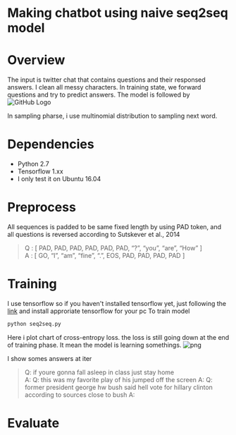 # Making chatbot using naive seq2seq model

# Overview
  The input is twitter chat that contains questions and their responsed answers. I clean all messy characters.
  In training state, we forward questions and try to predict answers. The model is followed by
  ![GitHub Logo](http://suriyadeepan.github.io/img/seq2seq/seq2seq2.png)

  In sampling pharse, i use multinomial distribution to sampling next word.

# Dependencies
  * Python 2.7
  * Tensorflow 1.xx
  * I only test it on Ubuntu 16.04
# Preprocess
  All sequences is padded to be same fixed length by using PAD token, and all questions is reversed according to Sutskever et al., 2014  
  > Q : [ PAD, PAD, PAD, PAD, PAD, PAD, “?”, “you”, “are”, “How” ]  
  > A : [ GO, “I”, “am”, “fine”, “.”, EOS, PAD, PAD, PAD, PAD ]
# Training
  I use tensorflow so if you haven't installed tensorflow yet, just following the [link](https://www.tensorflow.org/install/) and install approriate tensorflow for your pc
  To train model 
```python
python seq2seq.py
```
  Here i plot chart of cross-entropy loss. the loss is still going down at the end of training phase. It mean the model is learning somethings.
  ![png](https://github.com/pbcquoc/pbcquoc.github.io/blob/master/media/img/seq2seq/training_phrase.png)

  I show somes answers at iter
  > Q: if youre gonna fall asleep in class just stay home  
  > A: 
  > Q: this was my favorite play of his jumped off the screen
  > A:
  > Q: former president george hw bush said hell vote for hillary clinton according to sources close to bush
  > A:
# Evaluate
